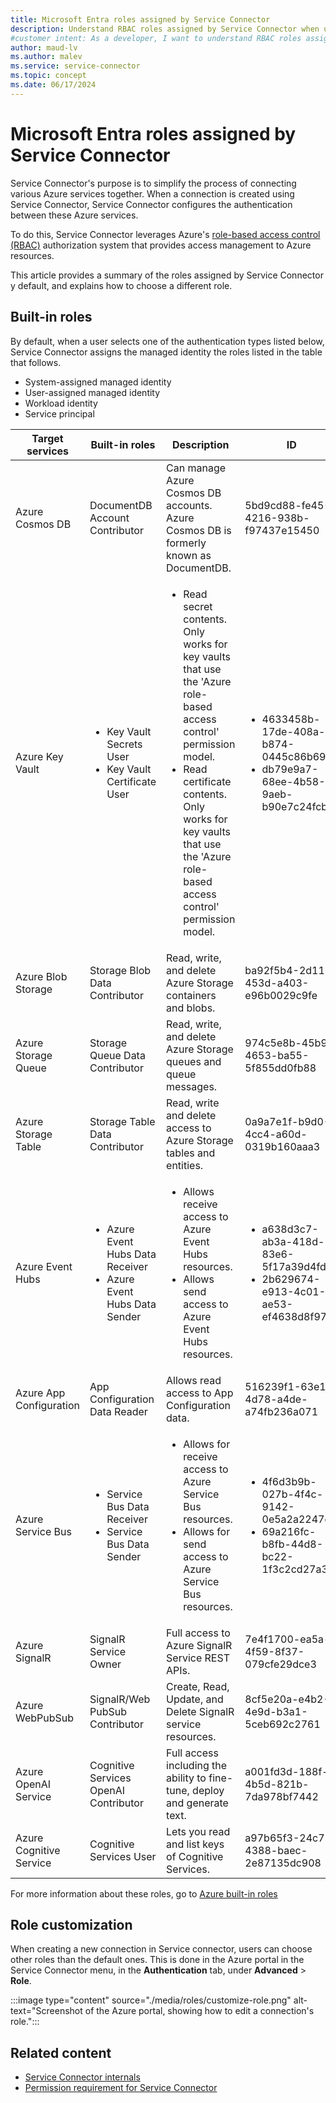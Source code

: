 ```yaml
---
title: Microsoft Entra roles assigned by Service Connector
description: Understand RBAC roles assigned by Service Connector when using a managed identity in Microsoft Azure.
#customer intent: As a developer, I want to understand RBAC roles assigned by Service Connector when using a managed identity, so that I can understand access permissions.
author: maud-lv
ms.author: malev
ms.service: service-connector
ms.topic: concept
ms.date: 06/17/2024
---
```

# Microsoft Entra roles assigned by Service Connector

Service Connector's purpose is to simplify the process of connecting various Azure services together. When a connection is created using Service Connector, Service Connector configures the authentication between these Azure services.

To do this, Service Connector leverages Azure's [role-based access control (RBAC)](../role-based-access-control/overview.md) authorization system that provides access management to Azure resources.

This article provides a summary of the roles assigned by Service Connector y default, and explains how to choose a different role.

## Built-in roles

By default, when a user selects one of the authentication types listed below, Service Connector assigns the managed identity the roles listed in the table that follows.

* System-assigned managed identity
* User-assigned managed identity
* Workload identity
* Service principal

| Target services         | Built-in roles                                                                        | Description                                                                                                                                                                                                                                                      | ID                                                                                                  |
|-------------------------|---------------------------------------------------------------------------------------|------------------------------------------------------------------------------------------------------------------------------------------------------------------------------------------------------------------------------------------------------------------|-----------------------------------------------------------------------------------------------------|
| Azure Cosmos DB         | DocumentDB Account Contributor                                                        | Can manage Azure Cosmos DB accounts. Azure Cosmos DB is formerly known as DocumentDB.                                                                                                                                                                            | 5bd9cd88-fe45-4216-938b-f97437e15450                                                                |
| Azure Key Vault         | <ul><li>Key Vault Secrets User</li><li>Key Vault Certificate User</li></ul>           | <ul><li>Read secret contents. Only works for key vaults that use the 'Azure role-based access control' permission model.</li><li>Read certificate contents. Only works for key vaults that use the 'Azure role-based access control' permission model.</li></ul> | <ul><li>4633458b-17de-408a-b874-0445c86b69e6</li><li>db79e9a7-68ee-4b58-9aeb-b90e7c24fcba</li></ul> |
| Azure Blob Storage      | Storage Blob Data Contributor                                                         | Read, write, and delete Azure Storage containers and blobs.                                                                                                                                                                                                      | ba92f5b4-2d11-453d-a403-e96b0029c9fe                                                                |
| Azure Storage Queue     | Storage Queue Data Contributor                                                        | Read, write, and delete Azure Storage queues and queue messages.                                                                                                                                                                                                 | 974c5e8b-45b9-4653-ba55-5f855dd0fb88                                                                |
| Azure Storage Table     | Storage Table Data Contributor                                                        | Read, write and delete access to Azure Storage tables and entities.                                                                                                                                                                                              | 0a9a7e1f-b9d0-4cc4-a60d-0319b160aaa3                                                                |
| Azure Event Hubs        | <ul><li>Azure Event Hubs Data Receiver</li><li>Azure Event Hubs Data Sender</li></ul> | <ul><li>Allows receive access to Azure Event Hubs resources.</li><li>Allows send access to Azure Event Hubs resources.</li></ul>                                                                                                                                 | <ul><li>a638d3c7-ab3a-418d-83e6-5f17a39d4fde</li><li>2b629674-e913-4c01-ae53-ef4638d8f975</li></ul> |
| Azure App Configuration | App Configuration Data Reader                                                         | Allows read access to App Configuration data.                                                                                                                                                                                                                    | 516239f1-63e1-4d78-a4de-a74fb236a071                                                                |
| Azure Service Bus       | <ul><li>Service Bus Data Receiver</li><li>Service Bus Data Sender</li></ul>           | <ul><li>Allows for receive access to Azure Service Bus resources.</li><li>Allows for send access to Azure Service Bus resources.</li></ul>                                                                                                                       | <ul><li>4f6d3b9b-027b-4f4c-9142-0e5a2a2247e0</li><li>69a216fc-b8fb-44d8-bc22-1f3c2cd27a39           |
| Azure SignalR           | SignalR Service Owner                                                                 | Full access to Azure SignalR Service REST APIs.                                                                                                                                                                                                                  | 7e4f1700-ea5a-4f59-8f37-079cfe29dce3                                                                |
| Azure WebPubSub         | SignalR/Web PubSub Contributor                                                        | Create, Read, Update, and Delete SignalR service resources.                                                                                                                                                                                                      | 8cf5e20a-e4b2-4e9d-b3a1-5ceb692c2761                                                                |
| Azure OpenAI Service    | Cognitive Services OpenAI Contributor                                                 | Full access including the ability to fine-tune, deploy and generate text.                                                                                                                                                                                        | a001fd3d-188f-4b5d-821b-7da978bf7442                                                                |
| Azure Cognitive Service | Cognitive Services User                                                               | Lets you read and list keys of Cognitive Services.                                                                                                                                                                                                               | a97b65f3-24c7-4388-baec-2e87135dc908                                                                |

For more information about these roles, go to [Azure built-in roles](../role-based-access-control/build-in-roles.md)

## Role customization

When creating a new connection in Service connector, users can choose other roles than the default ones. This is done in the Azure portal in the Service Connector menu, in the **Authentication** tab, under **Advanced** > **Role**.

:::image type="content" source="./media/roles/customize-role.png" alt-text="Screenshot of the Azure portal, showing how to edit a connection's role.":::

## Related content

* [Service Connector internals](./oncept-service-connector-internals)
* [Permission requirement for Service Connector](./concept-permission)
